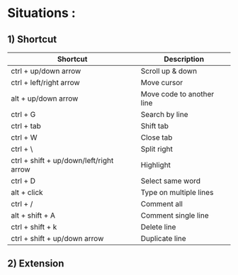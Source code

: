 Situations :
======

## 1) Shortcut
<!-- - scroll up & down              = ctrl + up/down arrow
- move cursor                   = ctrl + left/right arrow
- move code to another line     = alt  + up/down arrow
- search by line                = ctrl + G

- shift tab                     = ctrl + tab    @   ctrl  + PgUp/PgDn
- close tab                     = ctrl + W
- split right                   = ctrl + \

- highlight                     = ctrl + shift + up/down/left/right arrow
- select same word              = ctrl + D
- type on multiple line         = alt  + click

- comment all                   = ctrl + /
- comment single line           = alt  + shift + A

- delete line                   = ctrl + shift + k
- duplicate line                = ctrl + shift + up/down arrow -->

| Shortcut              | Description                    |
|-----------------------|--------------------------------|
| ctrl + up/down arrow  | Scroll up & down               |
| ctrl + left/right arrow | Move cursor                   |
| alt + up/down arrow   | Move code to another line      |
| ctrl + G              | Search by line                 |
| ctrl + tab            | Shift tab                      |
| ctrl + W              | Close tab                      |
| ctrl + \              | Split right                    |
| ctrl + shift + up/down/left/right arrow | Highlight |
| ctrl + D              | Select same word               |
| alt + click           | Type on multiple lines          |
| ctrl + /              | Comment all                    |
| alt + shift + A       | Comment single line            |
| ctrl + shift + k      | Delete line                    |
| ctrl + shift + up/down arrow | Duplicate line              |


## 2) Extension
